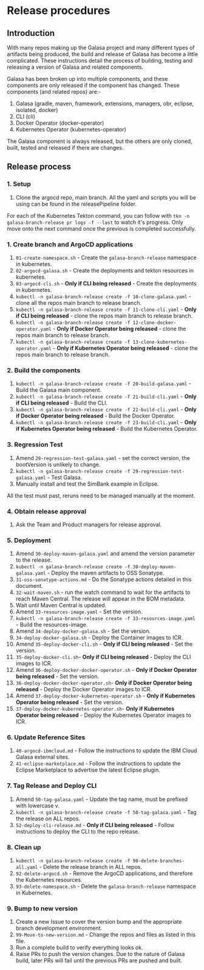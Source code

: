 # Release procedures

## Introduction

With many repos making up the Galasa project and many different types of artifacts being produced, the build and release of Galasa has become a little complicated.   These instructions detail the process of building, testing and releasing a version of Galasa and related components.

Galasa has been broken up into multiple components, and these components are only released if the component has changed.  These components (and related repos) are:-

1. Galasa (gradle, maven, framework, extensions, managers, obr, eclipse, isolated, docker)
1. CLI (cli)
1. Docker Operator (docker-operator)
1. Kubernetes Operator (kubernetes-operator)

The Galasa component is always released,  but the others are only cloned, built, tested and released if there are changes.

## Release process

### 1. Setup

1. Clone the argocd repo, main branch.  All the yaml and scripts you will be using can be found in the releasePipeline folder.
 
For each of the Kubernetes Tekton command, you can follow with `tkn -n galasa-branch-release pr logs -f --last` to watch it's progress.  Only move onto the next command once the previous is completed successfully.

### 1. Create branch and ArgoCD applications

1. `01-create-namespace.sh` - Create the `galasa-branch-release` namespace in kubernetes.
1. `02-argocd-galasa.sh` - Create the deployments and tekton resources in kubernetes.
1. `03-argocd-cli.sh` - **Only if CLI being released** - Create the deployments in kubernetes.
1. `kubectl -n galasa-branch-release create -f 10-clone-galasa.yaml` - clone all the repos main branch to release branch.
1. `kubectl -n galasa-branch-release create -f 11-clone-cli.yaml` - **Only if CLI being released** - clone the repos main branch to release branch.
1. `kubectl -n galasa-branch-release create -f 12-clone-docker-operator.yaml` - **Only if Docker Operator being released** - clone the repos main branch to release branch.
1. `kubectl -n galasa-branch-release create -f 13-clone-kubernetes-operator.yaml` - **Only if Kubernetes Operator being released** - clone the repos main branch to release branch.

### 2. Build the components

1. `kubectl -n galasa-branch-release create -f 20-build-galasa.yaml` - Build the Galasa main component.
1. `kubectl -n galasa-branch-release create -f 21-build-cli.yaml` - **Only if CLI being released** - Build the CLI.
1. `kubectl -n galasa-branch-release create -f 22-build-cli.yaml` - **Only if Docker Operator being released** - Build the Docker Operator.
1. `kubectl -n galasa-branch-release create -f 23-build-cli.yaml` - **Only if Kubernetes Operator being released** - Build the Kubernetes Operator.

### 3. Regression Test

1. Amend `29-regression-test-galasa.yaml` - set the correct version,  the bootVersion is unlikely to change. 
1. `kubectl -n galasa-branch-release create -f 29-regression-test-galasa.yaml` - Test Galasa.
1. Manually install and test the SimBank example in Eclipse.

All the test must past, reruns need to be managed manually at the moment.

### 4. Obtain release approval

1. Ask the Team and Product managers for release approval.

### 5. Deployment

1. Amend `30-deploy-maven-galasa.yaml` and amend the version parameter to the release.
1. `kubectl -n galasa-branch-release create -f 30-deploy-maven-galasa.yaml` - Deploy the maven artifacts to OSS Sonatype.
1. `31-oss-sonatype-actions.md` - Do the Sonatype actions detailed in this document.
1. `32-wait-maven.sh` - run the watch command to wait for the artifacts to reach Maven Central.  The release will appear in the BOM metadata.
1. Wait until Maven Central is updated.
1.  Amend `33-resources-image.yaml` - Set the version.
1. `kubectl -n galasa-branch-release create -f 33-resources-image.yaml` - Build the resources-image.
1.  Amend `34-deploy-docker-galasa.sh` - Set the version.
1. `34-deploy-docker-galasa.sh` - Deploy the Container images to ICR.
1.  Amend `35-deploy-docker-cli.sh` - **Only if CLI being released** - Set the version.
1. `35-deploy-docker-cli.sh`- **Only if CLI being released** - Deploy the CLI images to ICR.
1.  Amend `36-deploy-docker-docker-operator.sh` - **Only if Docker Operator being released** - Set the version.
1. `36-deploy-docker-docker-operator.sh`- **Only if Docker Operator being released** - Deploy the Docker Operator images to ICR.
1.  Amend `37-deploy-docker-kubernetes-operator.sh` - **Only if Kubernetes Operator being released** - Set the version.
1. `37-deploy-docker-kubernetes-operator.sh`- **Only if Kubernetes Operator being released** - Deploy the Kubernetes Operator images to ICR.

### 6. Update Reference Sites

1. `40-argocd-ibmcloud.md` - Follow the instructions to update the IBM Cloud Galasa external sites.
1. `41-eclipse-marketplace.md` - Follow the instructions to update the Eclipse Marketplace to advertise the latest Eclipse plugin.

### 7. Tag Release and Deploy CLI

1. Amend `50-tag-galasa.yaml` - Update the tag name,  must be prefixed with lowercase v.
1. `kubectl -n galasa-branch-release create -f 50-tag-galasa.yaml` - Tag the release on ALL repos.
1. `52-deploy-cli-release.md` - **Only if CLI being released** - Follow instructions to deploy the CLI to the repo release.

### 8. Clean up

1. `kubectl -n galasa-branch-release create -f 90-delete-branches-all.yaml` - Delete the release branch in ALL repos.
1. `92-delete-argocd.sh` - Remove the ArgoCD applications, and therefore the Kubernetes resources.
1. `93-delete-namespace.sh` - Delete the `galasa-branch-release` namespace in Kubernetes.

### 9. Bump to new version

1. Create a new Issue to cover the version bump and the appropriate branch development environment.
1. `99-Move-to-new-version.md` - Change the repos and files as listed in this file.
1. Run a complete build to verify everything looks ok.
1. Raise PRs to push the version changes.   Due to the nature of Galasa build,  later PRs will fail until the previous PRs are pushed and built.
